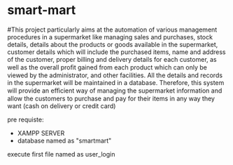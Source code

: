 # smart-mart

#This project particularly aims at the automation of various management procedures in a supermarket like managing sales and purchases, stock details, details about the products or goods available in the supermarket, customer details which will include the purchased items, name and address of the customer, proper billing and delivery details for each customer, as well as the overall proﬁt gained from each product which can only be viewed by the administrator, and other facilities. All the details and records in the supermarket will be maintained in a database. Therefore, this system will provide an eﬃcient way of managing the supermarket information and allow the customers to purchase and pay for their items in any way they want (cash on delivery or credit card)

pre requiste:
* XAMPP SERVER
* database named as "smartmart"

execute first file named as user_login
